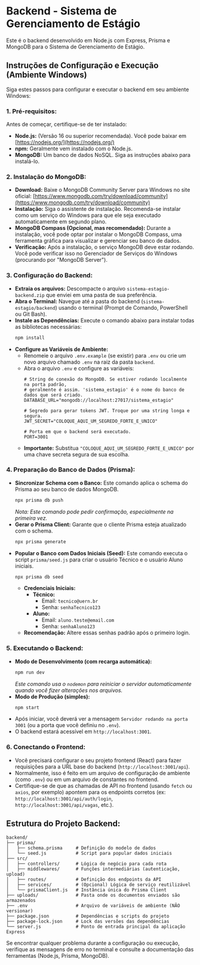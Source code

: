 # Backend - Sistema de Gerenciamento de Estágio

Este é o backend desenvolvido em Node.js com Express, Prisma e MongoDB para o Sistema de Gerenciamento de Estágio.

## Instruções de Configuração e Execução (Ambiente Windows)

Siga estes passos para configurar e executar o backend em seu ambiente Windows:

### 1. Pré-requisitos:

Antes de começar, certifique-se de ter instalado:

*   **Node.js:** (Versão 16 ou superior recomendada). Você pode baixar em [https://nodejs.org/](https://nodejs.org/)
*   **npm:** Geralmente vem instalado com o Node.js.
*   **MongoDB:** Um banco de dados NoSQL. Siga as instruções abaixo para instalá-lo.

### 2. Instalação do MongoDB:

*   **Download:** Baixe o MongoDB Community Server para Windows no site oficial: [https://www.mongodb.com/try/download/community](https://www.mongodb.com/try/download/community)
*   **Instalação:** Siga o assistente de instalação. Recomenda-se instalar como um serviço do Windows para que ele seja executado automaticamente em segundo plano.
*   **MongoDB Compass (Opcional, mas recomendado):** Durante a instalação, você pode optar por instalar o MongoDB Compass, uma ferramenta gráfica para visualizar e gerenciar seu banco de dados.
*   **Verificação:** Após a instalação, o serviço MongoDB deve estar rodando. Você pode verificar isso no Gerenciador de Serviços do Windows (procurando por "MongoDB Server").

### 3. Configuração do Backend:

*   **Extraia os arquivos:** Descompacte o arquivo `sistema-estagio-backend.zip` que enviei em uma pasta de sua preferência.
*   **Abra o Terminal:** Navegue até a pasta do backend (`sistema-estagio/backend`) usando o terminal (Prompt de Comando, PowerShell ou Git Bash).
*   **Instale as Dependências:** Execute o comando abaixo para instalar todas as bibliotecas necessárias:
    ```bash
    npm install
    ```
*   **Configure as Variáveis de Ambiente:**
    *   Renomeie o arquivo `.env.example` (se existir) para `.env` ou crie um novo arquivo chamado `.env` na raiz da pasta `backend`.
    *   Abra o arquivo `.env` e configure as variáveis:
        ```dotenv
        # String de conexão do MongoDB. Se estiver rodando localmente na porta padrão,
        # geralmente é assim. 'sistema_estagio' é o nome do banco de dados que será criado.
        DATABASE_URL="mongodb://localhost:27017/sistema_estagio"

        # Segredo para gerar tokens JWT. Troque por uma string longa e segura.
        JWT_SECRET="COLOQUE_AQUI_UM_SEGREDO_FORTE_E_UNICO"

        # Porta em que o backend será executado.
        PORT=3001
        ```
    *   **Importante:** Substitua `"COLOQUE_AQUI_UM_SEGREDO_FORTE_E_UNICO"` por uma chave secreta segura de sua escolha.

### 4. Preparação do Banco de Dados (Prisma):

*   **Sincronizar Schema com o Banco:** Este comando aplica o schema do Prisma ao seu banco de dados MongoDB.
    ```bash
    npx prisma db push
    ```
    *Nota: Este comando pode pedir confirmação, especialmente na primeira vez.* 
*   **Gerar o Prisma Client:** Garante que o cliente Prisma esteja atualizado com o schema.
    ```bash
    npx prisma generate
    ```
*   **Popular o Banco com Dados Iniciais (Seed):** Este comando executa o script `prisma/seed.js` para criar o usuário Técnico e o usuário Aluno iniciais.
    ```bash
    npx prisma db seed
    ```
    *   **Credenciais Iniciais:**
        *   **Técnico:**
            *   Email: `tecnico@uern.br`
            *   Senha: `senhaTecnico123`
        *   **Aluno:**
            *   Email: `aluno.teste@email.com`
            *   Senha: `senhaAluno123`
    *   **Recomendação:** Altere essas senhas padrão após o primeiro login.

### 5. Executando o Backend:

*   **Modo de Desenvolvimento (com recarga automática):**
    ```bash
    npm run dev
    ```
    *Este comando usa o `nodemon` para reiniciar o servidor automaticamente quando você fizer alterações nos arquivos.* 
*   **Modo de Produção (simples):**
    ```bash
    npm start
    ```
*   Após iniciar, você deverá ver a mensagem `Servidor rodando na porta 3001` (ou a porta que você definiu no `.env`).
*   O backend estará acessível em `http://localhost:3001`.

### 6. Conectando o Frontend:

*   Você precisará configurar o seu projeto frontend (React) para fazer requisições para a URL base do backend (`http://localhost:3001/api`).
*   Normalmente, isso é feito em um arquivo de configuração de ambiente (como `.env`) ou em um arquivo de constantes no frontend.
*   Certifique-se de que as chamadas de API no frontend (usando `fetch` ou `axios`, por exemplo) apontem para os endpoints corretos (ex: `http://localhost:3001/api/auth/login`, `http://localhost:3001/api/vagas`, etc.).

## Estrutura do Projeto Backend:

```
backend/
├── prisma/
│   ├── schema.prisma     # Definição do modelo de dados
│   └── seed.js           # Script para popular dados iniciais
├── src/
│   ├── controllers/      # Lógica de negócio para cada rota
│   ├── middlewares/      # Funções intermediárias (autenticação, upload)
│   ├── routes/           # Definição dos endpoints da API
│   ├── services/         # (Opcional) Lógica de serviço reutilizável
│   └── prismaClient.js   # Instância única do Prisma Client
├── uploads/              # Pasta onde os documentos enviados são armazenados
├── .env                  # Arquivo de variáveis de ambiente (NÃO versionar)
├── package.json          # Dependências e scripts do projeto
├── package-lock.json     # Lock das versões das dependências
└── server.js             # Ponto de entrada principal da aplicação Express
```

Se encontrar qualquer problema durante a configuração ou execução, verifique as mensagens de erro no terminal e consulte a documentação das ferramentas (Node.js, Prisma, MongoDB).

